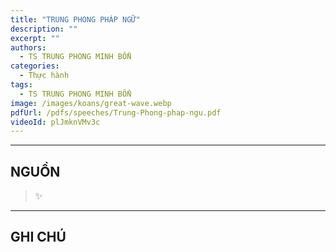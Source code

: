 ```yaml
---
title: "TRUNG PHONG PHÁP NGỮ"
description: ""
excerpt: ""
authors:
  - TS TRUNG PHONG MINH BỔN
categories:
  - Thực hành
tags:
  - TS TRUNG PHONG MINH BỔN
image: /images/koans/great-wave.webp
pdfUrl: /pdfs/speeches/Trung-Phong-phap-ngu.pdf
videoId: plJmknVMv3c
---
```



<hr class="blog-rule" />

## NGUỒN

> ✨

<hr class="blog-rule" />

## GHI CHÚ

[^1]: ⭐️ <a href="/masters/Zhongfeng-Mingben" target="_blank">🔗 TS TRUNG PHONG MINH BỔN</a>

